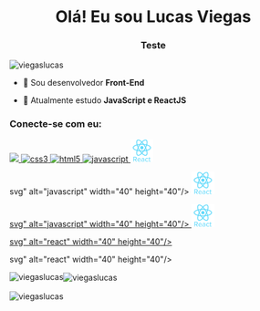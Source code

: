 <h1 align="center">Olá! Eu sou Lucas Viegas</h1>
<h3 align="center">Teste</h3>

<p align="left"> <img src="https://komarev.com/ghpvc/?username=viegaslucas&label=Profile %20views&color=0e75b6&style=flat" alt="viegaslucas" /> </p>

- 🌿 Sou desenvolvedor **Front-End**

- 🌱 Atualmente estudo **JavaScript e ReactJS**

<h3 align="left">Conecte-se com eu:</h3>
<p align="left">
<a href="https://linkedin.com/in/linkedin.com/in/lucasmviegas/" target="blank"><img align="center " src="https://raw.githubusercontent.com/rahuldkjain/github-profile-readme-generator/master/src/images/icons/Social/linked-in-alt.



<p align="left"> <a href="https://www.w3schools.com/css/" target="_blank" rel="noreferrer"> <img src="https://raw.githubusercontent. com/devicons/devicon/master/icons/css3/css3-original-wordmark.svg" alt="css3" width="40" height="40"/> </a> <a href="https:// www.w3.org/html/" target="_blank" rel="noreferrer"> <img src="https://raw.githubusercontent.com/devicons/devicon/master/icons/html5/html5-original-wordmark .svg" alt="html5" width="40" height="40"/> </a> <a href="https://developer.mozilla.org/en-US/docs/Web/JavaScript" target="_blank" rel="noreferrer"> <img src="https://raw.githubusercontent.com/devicons/devicon/master/icons/javascript/javascript- original.svg" alt="javascript" width="40" height="40"/> </a> <a href="https://reactjs.org/" target="_blank" rel="noreferrer"> <img src="https://raw.githubusercontent.com/devicons/devicon/master/icons/react/react-original-wordmark.svg" alt="react" width="40" height="40"/> </a> </p>svg" alt="javascript" width="40" height="40"/> </a> <a href="https://reactjs.org/" target="_blank" rel="noreferrer"> <img src="https://raw.githubusercontent.com/devicons/devicon/master/icons/react/react-original-wordmark.svg" alt="react" width="40" height="40"/> </ um> </p>svg" alt="javascript" width="40" height="40"/> </a> <a href="https://reactjs.org/" target="_blank" rel="noreferrer"> <img src="https://raw.githubusercontent.com/devicons/devicon/master/icons/react/react-original-wordmark.svg" alt="react" width="40" height="40"/> </ um> </p>svg" alt="react" width="40" height="40"/> </a> </p>svg" alt="react" width="40" height="40"/> </a> </p>

<p><img align="left" src="https://github-readme-stats.vercel.app/api/top-langs?username=viegaslucas&show_icons=true&locale=en&layout=compact" alt="viegaslucas" /> </p>

<p> <img align="center" src="https://github-readme-stats.vercel.app/api?username=viegaslucas&show_icons=true&locale=en" alt="viegaslucas" /> </p>

<p><img align="center" src="https://github-readme-streak-stats.herokuapp.com/?user=viegaslucas&" alt="viegaslucas" /></p>
